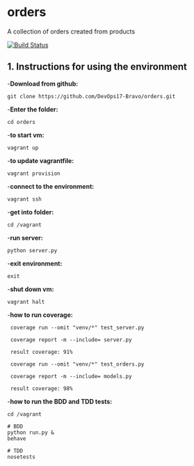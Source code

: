 # orders
A collection of orders created from products

[![Build Status](https://travis-ci.org/DevOps17-Bravo/orders.svg?branch=master)](https://travis-ci.org/DevOps17-Bravo/orders)

## 1. Instructions for using the environment 

-**Download from github:**
```
git clone https://github.com/DevOps17-Bravo/orders.git
```

-**Enter the folder:**
```
cd orders
```

-**to start vm:**
```
vagrant up
```

-**to update vagrantfile:**
```
vagrant provision
```

-**connect to the environment:**
```
vagrant ssh
```

-**get into folder:** 
```
cd /vagrant
```

-**run server:**
```
python server.py
```

-**exit environment:**
```
exit
```

-**shut down vm:**
```
vagrant halt
```

-**how to run coverage:**
```
 coverage run --omit "venv/*" test_server.py

 coverage report -m --include= server.py

 result coverage: 91%

 coverage run --omit "venv/*" test_orders.py

 coverage report -m --include= models.py

 result coverage: 98%
 ```
 
 -**how to run the BDD and TDD tests:**
 ```
 cd /vagrant

 # BDD
 python run.py &
 behave

 # TDD
 nosetests
 ```
 
